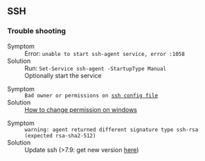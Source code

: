 ## SSH
### Trouble shooting
<dl>
  <dt>Symptom</dt>
  <dd>Error: <code>unable to start ssh-agent service, error :1058</code></dd>
  <dt>Solution</dt>
  <dd>Run: <code>Set-Service ssh-agent -StartupType Manual</code></dd>
  <dd>Optionally start the service</dd>
</dl>
<dl>
  <dt>Symptom</dt>
  <dd><code>Bad owner or permissions on <u>ssh config file</u></code></dd>
  <dt>Solution</dt>
  <dd>
    <a href="https://superuser.com/questions/1296024/windows-ssh-permissions-for-private-key-are-too-open#1296046">
    How to change permission on windows</a>
  </dd>
</dl>

<dl>
  <dt>Symptom</dt>
  <dd><code>warning: agent returned different signature type ssh-rsa (expected rsa-sha2-512)</code></dd>
  <dt>Solution</dt>
  <dd>Update ssh (>7.9: get new version <a href="https://github.com/PowerShell/Win32-OpenSSH/releases">here</a>)</dd>
<dl>


